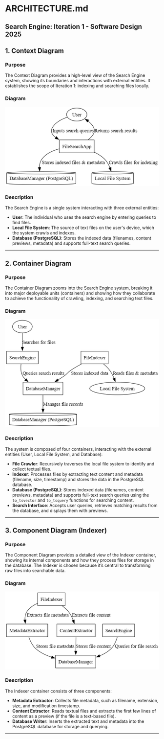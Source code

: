 # ARCHITECTURE.md

## Search Engine: Iteration 1 - Software Design 2025

## 1. Context Diagram

### Purpose
The Context Diagram provides a high-level view of the Search Engine system, showing its boundaries and interactions with external entities. It establishes the scope of Iteration 1: indexing and searching files locally.

### Diagram
![Context Diagram](context_diagram.png)

### Description
The Search Engine is a single system interacting with three external entities:
- **User**: The individual who uses the search engine by entering queries to find files.
- **Local File System**: The source of text files on the user's device, which the system crawls and indexes.
- **Database (PostgreSQL)**: Stores the indexed data (filenames, content previews, metadata) and supports full-text search queries.

---

## 2. Container Diagram

### Purpose
The Container Diagram zooms into the Search Engine system, breaking it into major deployable units (containers) and showing how they collaborate to achieve the functionality of crawling, indexing, and searching text files.

### Diagram
![Container Diagram](container_diagram.png)

### Description
The system is composed of four containers, interacting with the external entities (User, Local File System, and Database):
- **File Crawler**: Recursively traverses the local file system to identify and collect textual files.
- **Indexer**: Processes files by extracting text content and metadata (filename, size, timestamp) and stores the data in the PostgreSQL database.
- **Database (PostgreSQL)**: Stores indexed data (filenames, content previews, metadata) and supports full-text search queries using the `to_tsvector` and `to_tsquery` functions for searching content.
- **Search Interface**: Accepts user queries, retrieves matching results from the database, and displays them with previews.

---

## 3. Component Diagram (Indexer)

### Purpose
The Component Diagram provides a detailed view of the Indexer container, showing its internal components and how they process files for storage in the database. The Indexer is chosen because it’s central to transforming raw files into searchable data.

### Diagram
![Component Diagram](component_diagram.png)

### Description
The Indexer container consists of three components:
- **Metadata Extractor**: Collects file metadata, such as filename, extension, size, and modification timestamp.
- **Content Extractor**: Reads textual files and extracts the first few lines of content as a preview (if the file is a text-based file).
- **Database Writer**: Inserts the extracted text and metadata into the PostgreSQL database for storage and querying.

---
